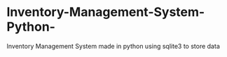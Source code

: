 # Inventory-Management-System-Python-
Inventory Management System made in python using sqlite3 to store data
